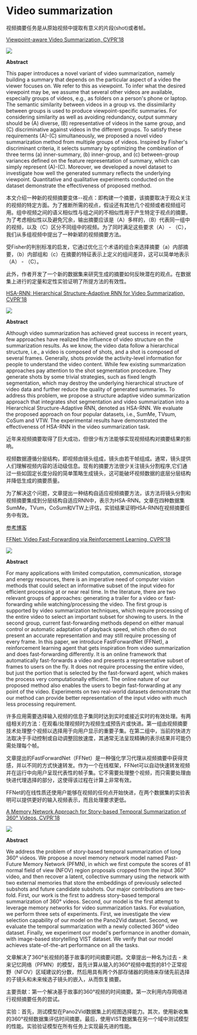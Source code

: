 # Video summarization

视频摘要任务是从原始视频中提取有意义的片段(shot)或者帧。

[Viewpoint-aware Video Summarization, CVPR'18](https://arxiv.org/abs/1804.02843)

![](images/0038.png)

**Abstract**

This paper introduces a novel variant of video summarization, namely building a summary that depends on the particular aspect of a video the viewer focuses on. We refer to this as viewpoint. To infer what the desired viewpoint may be, we assume that several other videos are available, especially groups of videos, e.g., as folders on a person's phone or laptop. The semantic similarity between videos in a group vs. the dissimilarity between groups is used to produce viewpoint-specific summaries. For considering similarity as well as avoiding redundancy, output summary should be (A) diverse, (B) representative of videos in the same group, and (C) discriminative against videos in the different groups. To satisfy these requirements (A)-(C) simultaneously, we proposed a novel video summarization method from multiple groups of videos. Inspired by Fisher's discriminant criteria, it selects summary by optimizing the combination of three terms (a) inner-summary, (b) inner-group, and (c) between-group variances defined on the feature representation of summary, which can simply represent (A)-(C). Moreover, we developed a novel dataset to investigate how well the generated summary reflects the underlying viewpoint. Quantitative and qualitative experiments conducted on the dataset demonstrate the effectiveness of proposed method.

本文介绍一种新的视频摘要变体--视点：即构建一个摘要，该摘要取决于观众关注的视频的特定方面。为了推断所需的视点，假设还有其他几个视频或者视频组可用。组中视频之间的语义相似性与组之间的不相似性用于产生特定于视点的摘要。为了考虑相似性以及避免冗余，输出摘要应该是（A）多样的，（B）代表同一组中的视频，以及（C）区分不同组中的视频。为了同时满足这些要求（A） - （C），我们从多组视频中提出了一种新颖的视频摘要方法。

受Fisher的判别标准的启发，它通过优化三个术语的组合来选择摘要（a）内部摘要，（b）内部组和（c）在摘要的特征表示上定义的组间差异，这可以简单地表示（A） - （C）。

此外，作者开发了一个新的数据集来研究生成的摘要如何反映潜在的观点。在数据集上进行的定量和定性实验证明了所提方法的有效性。

[HSA-RNN: Hierarchical Structure-Adaptive RNN for Video Summarization, CVPR'18](http://openaccess.thecvf.com/content_cvpr_2018/papers/Zhao_HSA-RNN_Hierarchical_Structure-Adaptive_CVPR_2018_paper.pdf)

![](images/0039.png)

**Abstract**

Although video summarization has achieved great success in recent years, few approaches have realized the influence of video structure on the summarization results. As we know, the video data follow a hierarchical structure, i.e., a video is composed of shots, and a shot is composed of several frames. Generally, shots provide the activity-level information for people to understand the video content. While few existing summarization approaches pay attention to the shot segmentation procedure. They generate shots by some trivial strategies, such as fixed length segmentation, which may destroy the underlying hierarchical structure of video data and further reduce the quality of generated summaries. To address this problem, we propose a structure adaptive video summarization approach that integrates shot segmentation and video summarization into a Hierarchical Structure-Adaptive RNN, denoted as HSA-RNN. We evaluate the proposed approach on four popular datasets, i.e., SumMe, TVsum, CoSum and VTW. The experimental results have demonstrated the effectiveness of HSA-RNN in the video summarization task.

近年来视频摘要取得了巨大成功，但很少有方法能够实现视频结构对摘要结果的影响。

视频数据遵循分层结构，即视频由镜头组成，镜头由若干帧组成。通常，镜头提供人们理解视频内容的活动级信息。现有的摘要方法很少关注镜头分割程序,它们通过一些如固定长度分段的简单策略生成镜头，这可能破坏视频数据的底层分层结构并降低生成的摘要质量。

为了解决这个问题，文章提出一种结构自适应视频摘要方法，该方法将镜头分割和视频摘要集成到分层结构自适应RNN中，表示为HSA-RNN。文章在四种数据集SumMe，TVum，CoSum和VTW上评估，实验结果证明HSA-RNN在视频摘要任务中有效。

[参考博客](https://zhuanlan.zhihu.com/p/67510393)

[FFNet: Video Fast-Forwarding via Reinforcement Learning, CVPR'18](https://arxiv.org/abs/1805.02792)

![](images/0040.png)

**Abstract**

For many applications with limited computation, communication, storage and energy resources, there is an imperative need of computer vision methods that could select an informative subset of the input video for efficient processing at or near real time. In the literature, there are two relevant groups of approaches: generating a trailer for a video or fast-forwarding while watching/processing the video. The first group is supported by video summarization techniques, which require processing of the entire video to select an important subset for showing to users. In the second group, current fast-forwarding methods depend on either manual control or automatic adaptation of playback speed, which often do not present an accurate representation and may still require processing of every frame. In this paper, we introduce FastForwardNet (FFNet), a reinforcement learning agent that gets inspiration from video summarization and does fast-forwarding differently. It is an online framework that automatically fast-forwards a video and presents a representative subset of frames to users on the fly. It does not require processing the entire video, but just the portion that is selected by the fast-forward agent, which makes the process very computationally efficient. The online nature of our proposed method also enables the users to begin fast-forwarding at any point of the video. Experiments on two real-world datasets demonstrate that our method can provide better representation of the input video with much less processing requirement.

许多应用需要选择输入视频的信息子集同时达到实时或接近实时的有效处理。有两组相关的方法：在观看/处理视频时为视频生成预告片或快进。第一组由视频摘要技术处理整个视频以选择用于向用户显示的重要子集。在第二组中，当前的快进方法取决于手动控制或自动调整回放速度，其通常无法呈现精确的表示结果并可能仍需处理每个帧。

文章提出的FastForwardNet（FFNet）是一种强化学习代理从视频摘要中获得灵感，并以不同的方式快速转发。作为一个在线框架，FFNet可以自动快速转发视频并在运行中向用户呈现代表性的帧子集。它不需要处理整个视频，而只需要处理由快进代理选择的部分，这使得该过程在计算上非常有效。

FFNet的在线性质还使用户能够在视频的任何点开始快进，在两个数据集的实验表明可以提供更好的输入视频表示，而且处理要求更低。

[A Memory Network Approach for Story-based Temporal Summarization of 360° Videos, CVPR'18](https://arxiv.org/abs/1805.02838)

![](images/0041.png)

**Abstract**

We address the problem of story-based temporal summarization of long 360° videos. We propose a novel memory network model named Past-Future Memory Network (PFMN), in which we first compute the scores of 81 normal field of view (NFOV) region proposals cropped from the input 360° video, and then recover a latent, collective summary using the network with two external memories that store the embeddings of previously selected subshots and future candidate subshots. Our major contributions are two-fold. First, our work is the first to address story-based temporal summarization of 360° videos. Second, our model is the first attempt to leverage memory networks for video summarization tasks. For evaluation, we perform three sets of experiments. First, we investigate the view selection capability of our model on the Pano2Vid dataset. Second, we evaluate the temporal summarization with a newly collected 360° video dataset. Finally, we experiment our model's performance in another domain, with image-based storytelling VIST dataset. We verify that our model achieves state-of-the-art performance on all the tasks.

文章解决了360°长视频的基于故事的时间摘要问题。文章提出一种名为过去 - 未来记忆网络（PFMN）的模型，首先计算从输入的360°视频中裁剪的81个正常视野（NFOV）区域建议的分数，然后用具有两个外部存储器的网络来存储先前选择的子镜头和未来候选子镜头的嵌入，从而恢复摘要。

主要贡献：第一个解决基于故事的360°视频的时间摘要。第一次利用内存网络进行视频摘要任务的尝试。

实验：首先，测试模型在Pano2Vid数据集上的视图选择能力。其次，使用新收集的360°视频数据集评估时间摘要。最后，使用VIST数据集在另一个域中测试模型的性能。实验验证模型在所有任务上实现最先进的性能。
